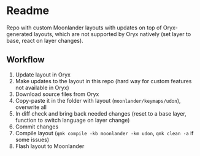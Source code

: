 # Readme

Repo with custom Moonlander layouts with updates on top of Oryx-generated layouts, 
which are not supported by Oryx natively (set layer to base, react on layer changes).

## Workflow

1. Update layout in Oryx
2. Make updates to the layout in this repo (hard way for custom features not available in Oryx)
3. Download source files from Oryx
4. Copy-paste it in the folder with layout (`moonlander/keymaps/udon`), overwrite all
5. In diff check and bring back needed changes (reset to a base layer, function to switch language on layer change)
5. Commit changes
6. Compile layout (`qmk compile -kb moonlander -km udon`, `qmk clean -a` if some issues)
7. Flash layout to Moonlander
